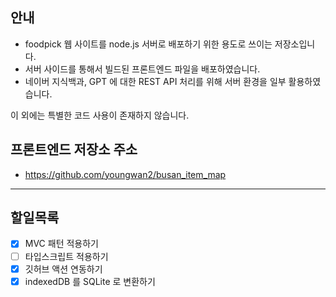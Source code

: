 ## 안내
- foodpick 웹 사이트를 node.js 서버로 배포하기 위한 용도로 쓰이는 저장소입니다.
- 서버 사이드를 통해서 빌드된 프론트엔드 파일을 배포하였습니다.
- 네이버 지식백과, GPT 에 대한 REST API 처리를 위해 서버 환경을 일부 활용하였습니다.

이 외에는 특별한 코드 사용이 존재하지 않습니다.

## 프론트엔드 저장소 주소
- https://github.com/youngwan2/busan_item_map
---
## 할일목록
- [x] MVC 패턴 적용하기
- [ ] 타입스크립트 적용하기
- [x] 깃허브 액션 연동하기
- [x] indexedDB 를 SQLite 로 변환하기
